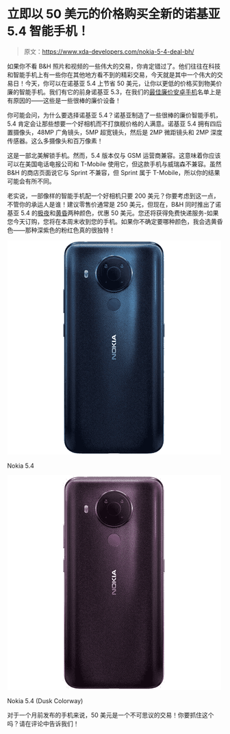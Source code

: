 # 立即以 50 美元的价格购买全新的诺基亚 5.4 智能手机！

> 原文：<https://www.xda-developers.com/nokia-5-4-deal-bh/>

如果你不看 B&H 照片和视频的一些伟大的交易，你肯定错过了。他们往往在科技和智能手机上有一些你在其他地方看不到的精彩交易，今天就是其中一个伟大的交易日！今天，你可以在诺基亚 5.4 上节省 50 美元，让你以更低的价格买到物美价廉的智能手机。我们有它的前身诺基亚 5.3，在我们的[最佳廉价安卓手机](https://www.xda-developers.com/best-cheap-android-phones/)名单上是有原因的——这些是一些很棒的廉价设备！

你可能会问，为什么要选择诺基亚 5.4？诺基亚制造了一些很棒的廉价智能手机，5.4 肯定会让那些想要一个好相机而不打旗舰价格的人满意。诺基亚 5.4 拥有四后置摄像头，48MP 广角镜头，5MP 超宽镜头，然后是 2MP 微距镜头和 2MP 深度传感器。这么多摄像头和百万像素！

这是一部北美解锁手机。然而，5.4 版本仅与 GSM 运营商兼容。这意味着你应该可以在美国电话电报公司和 T-Mobile 使用它，但这款手机与威瑞森不兼容。虽然 B&H 的商店页面说它与 Sprint 不兼容，但 Sprint 属于 T-Mobile，所以你的结果可能会有所不同。

老实说，一部像样的智能手机配一个好相机只要 200 美元？你要考虑到这一点，不管你的承运人是谁！建议零售价通常是 250 美元，但现在，B&H 同时推出了诺基亚 5.4 的[极夜](http://xda.tv/Nokia54DealBH)和[黄昏](http://xda.tv/Nokia54DuskDealBH)两种颜色，优惠 50 美元。您还将获得免费快递服务-如果您今天订购，您将在本周末收到您的手机。如果你不确定要哪种颜色，我会选黄昏色——那种深紫色的粉红色真的很独特！

 <picture>![If you are on the lookout for a reliable mid-range smartphone that offers decent performance and has capable cameras, the Nokia 5.4 is a good option to consider.](img/304722cac41ab29065eabf6b7a6ec864.png)</picture> 

Nokia 5.4

 <picture>![](img/302bdb4377afff61180dc640e963c1c9.png)</picture> 

Nokia 5.4 (Dusk Colorway)

对于一个月前发布的手机来说，50 美元是一个不可思议的交易！你要抓住这个吗？请在评论中告诉我们！